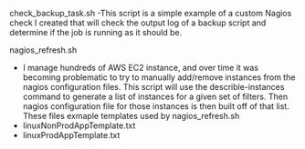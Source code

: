 check_backup_task.sh
-This script is a simple example of a custom Nagios check I created that will check the output log of a backup script and determine if the job is running as it should be.

nagios_refresh.sh
- I manage hundreds of AWS EC2 instance, and over time it was becoming problematic to try to manually add/remove instances from the nagios configuration files. This script will use the describle-instances command to generate a list of instances for a given set of filters. Then nagios configuration file for those instances is then built off of that list.
These files exmaple templates used by nagios_refresh.sh
- linuxNonProdAppTemplate.txt
- linuxProdAppTemplate.txt
